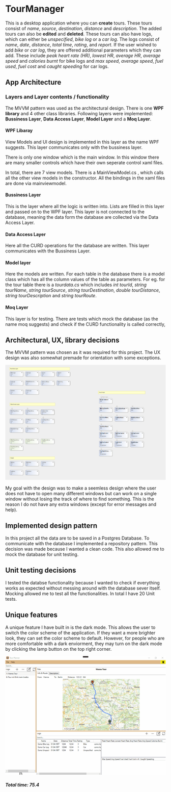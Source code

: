 # TourManager
This is a desktop application where you can **create** tours. These tours consist of *name*, *source*, *destination*, *distance* and *description*. The added tours can also be **edited** and **deleted**. These tours can also have logs, which can either be *unspecified*, *bike log* or a *car log*. The logs consist of *name*, *date*, *distance*, *total time*, *rating*, and *report*. If the user wished to add *bike* or *car log*, they are offered additional parameters which they can add. These include *peak heart rate (HR)*, *lowest HR*, *average HR*, *average speed* and *calories burnt* for bike logs and *max speed*, *average speed*, *fuel used*, *fuel cost* and *caught speeding* for car logs.

## App Architecture

### Layers and Layer contents / functionality

The MVVM pattern was used as the architectural design. There is one **WPF library** and 4 other class libraries. Following layers were implemented: **Bussiness Layer**, **Data Access Layer**, **Model Layer** and a **Moq Layer**.

#### WPF Libaray
View Models and UI design is implemented in this layer as the name WPF suggests. This layer communicates only with the bussiness layer. 

There is only one window which is the main window. In this window there are many smaller controls which have their own seperate control xaml files. 

In total, there are 7 view models. There is a MainViewModel.cs , which calls all the other view models in the constructor. All the bindings in the xaml files are done via mainviewmodel. 

#### Bussiness Layer
This is the layer where all the logic is written into. Lists are filled in this layer and passed on to the WPF layer. This layer is not connected to the database, meaning the data form the database are collected via the Data Access Layer.

#### Data Access Layer

Here all the CURD operations for the database are written. This layer communicates with the Bussiness Layer.

#### Model layer

Here the models are written. For each table in the database there is a model class which has all the column values of the table as parameters. For eg. for the tour table there is a *tourdata.cs* which includes *int tourId*, *string tourName*, *string tourSource*, *string tourDestination*, *double tourDistance*, *string tourDescription* and *string tourRoute*.


#### Moq Layer 

This layer is for testing. There are tests which mock the database (as the name moq suggests) and check if the CURD functionality is called correctly,

## Architectural, UX, library decisions

The MVVM pattern was chosen as it was required for this project. The UX design was also somewhat premade for orientation with some exceptions.

![Class diagram](https://github.com/TheWaII/TourManager/blob/feature/img/readme/classDiagram.png)


My goal with the design was to make a seemless design where the user does not have to open many different windows but can work on a single window without losing the track of where to find something. This is the reason I do not have any extra windows (except for error messages and help). 

## Implemented design pattern 

In this project all the data are to be saved in a Postgres Database. To communicate with the database I implemented a repository pattern. This decision was made because I wanted a clean code. This also allowed me to mock the database for unit testing.

## Unit testing decisions
I tested the databse functionality because I wanted to check if everything works as expected without messing around with the database sever itself. Mocking allowed me to test all the functionalities. In total I have 20 Unit tests.

## Unique features
A unique feature I have built in is the dark mode. This allows the user to switch the color scheme of the application. If they want a more brighter look, they can set the color scheme to default. However, for people who are more comfortable with a dark enviorment, they may turn on the dark mode by clicking the lamp button on the top right corner. 

![Dark mode](https://github.com/TheWaII/TourManager/blob/feature/img/readme/darkmode.gif) 


##### Total time:  75.4
